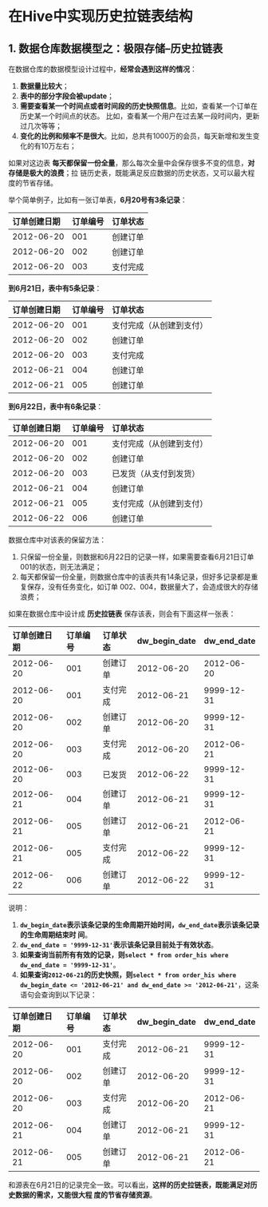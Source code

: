 在Hive中实现历史拉链表结构
===================================================================================
## 1. 数据仓库数据模型之：极限存储–历史拉链表
在数据仓库的数据模型设计过程中，**经常会遇到这样的情况**：
1. **数据量比较大**；
2. **表中的部分字段会被update**；
3. **需要查看某一个时间点或者时间段的历史快照信息**。比如，查看某一个订单在历史某一个时间点的状态。
比如，查看某一个用户在过去某一段时间内，更新过几次等等；
4. **变化的比例和频率不是很大**。比如，总共有1000万的会员，每天新增和发生变化的有10万左右；

如果对这边表 **每天都保留一份全量**，那么每次全量中会保存很多不变的信息，**对存储是极大的浪费**；拉
链历史表，既能满足反应数据的历史状态，又可以最大程度的节省存储。

举个简单例子，比如有一张订单表，**6月20号有3条记录**：

| 订单创建日期 | 订单编号 | 订单状态 |
|:------------------|:------------|:------------|
|  2012-06-20 | 001  |  创建订单 |
|  2012-06-20 | 002  |  创建订单 |
|  2012-06-20 | 003  |  支付完成 |

**到6月21日，表中有5条记录**：

| 订单创建日期 | 订单编号 | 订单状态 |
|:------------------|:------------|:------------|
|  2012-06-20 | 001  |  支付完成（从创建到支付） |
|  2012-06-20 | 002  |  创建订单 |
|  2012-06-20 | 003  |  支付完成 |
|  2012-06-21 | 004  |  创建订单 |
|  2012-06-21 | 005  |  创建订单 |

**到6月22日，表中有6条记录**：

| 订单创建日期 | 订单编号 | 订单状态 |
|:------------------|:------------|:------------|
|  2012-06-20 | 001  |  支付完成（从创建到支付） |
|  2012-06-20 | 002  |  创建订单 |
|  2012-06-20 | 003  |  已发货（从支付到发货） |
|  2012-06-21 | 004  |  创建订单 |
|  2012-06-21 | 005  |  支付完成（从创建到支付） |
|  2012-06-22 | 006  |  创建订单 |

数据仓库中对该表的保留方法：
1. 只保留一份全量，则数据和6月22日的记录一样，如果需要查看6月21日订单001的状态，则无法满足；
2. 每天都保留一份全量，则数据仓库中的该表共有14条记录，但好多记录都是重复保存，没有任务变化，如订单
002、004，数据量大了，会造成很大的存储浪费；

如果在数据仓库中设计成 **历史拉链表** 保存该表，则会有下面这样一张表：

| 订单创建日期  |  订单编号 | 订单状态 | dw_begin_date  |  dw_end_date |
| :------------------| :------------|:------------|:----------------------|:-------------------|
|  2012-06-20 | 001 | 创建订单 | 2012-06-20 |  2012-06-20 |
|  2012-06-20 | 001 | 支付完成 | 2012-06-21 |  9999-12-31 |
|  2012-06-20 | 002 | 创建订单 | 2012-06-20 |  9999-12-31 |
|  2012-06-20 | 003 | 支付完成 | 2012-06-20 |  2012-06-21 |
|  2012-06-20 | 003 | 已发货 | 2012-06-22  | 9999-12-31  |
|  2012-06-21 | 004 | 创建订单 | 2012-06-21  | 9999-12-31 |
|  2012-06-21 | 005 | 创建订单 | 2012-06-21  | 2012-06-21 |
|  2012-06-21 | 005 | 支付完成 | 2012-06-22  | 9999-12-31 |
|  2012-06-22 | 006 | 创建订单 | 2012-06-22 | 9999-12-31 |

说明：
1. **`dw_begin_date`表示该条记录的生命周期开始时间，`dw_end_date`表示该条记录的生命周期结束时
间**。
2. **`dw_end_date = '9999-12-31'`表示该条记录目前处于有效状态**。
3. **如果查询当前所有有效的记录，则`select * from order_his where dw_end_date = '9999-12-31'`**。
4. **如果查询`2012-06-21`的历史快照，则`select * from order_his where dw_begin_date <= '2012-06-21' and dw_end_date >= '2012-06-21'`**，这条语句会查询到以下记录：

| 订单创建日期  |  订单编号 | 订单状态 | dw_begin_date  |  dw_end_date |
| :------------------| :------------|:------------|:----------------------|:-------------------|
|  2012-06-20 | 001 | 支付完成 | 2012-06-21 |  9999-12-31 |
|  2012-06-20 | 002 | 创建订单 | 2012-06-20 |  9999-12-31 |
|  2012-06-20 | 003 | 支付完成 | 2012-06-20 |  2012-06-21 |
|  2012-06-21 | 004 | 创建订单 | 2012-06-21  | 9999-12-31 |
|  2012-06-21 | 005 | 创建订单 | 2012-06-21  | 2012-06-21 |

和源表在6月21日的记录完全一致。可以看出，**这样的历史拉链表，既能满足对历史数据的需求，又能很大程
度的节省存储资源**。



